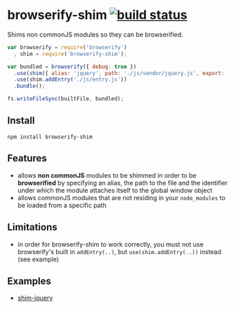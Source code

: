 # browserify-shim [![build status](https://secure.travis-ci.org/thlorenz/browserify-shim.png)](http://travis-ci.org/thlorenz/browserify-shim)

Shims non commonJS modules so they can be browserified.

```js
var browserify = require('browserify')
  , shim = require('browserify-shim');

var bundled = browserify({ debug: true })
  .use(shim({ alias: 'jquery', path: './js/vendor/jquery.js', export: '$' }))
  .use(shim.addEntry('./js/entry.js'))
  .bundle();

fs.writeFileSync(builtFile, bundled);
```
## Install

    npm install browserify-shim

## Features

- allows **non commonJS** modules to be shimmed in order to be **browserified** by specifying an alias, the path to the file and
  the identifier under which the module attaches itself to the global window object
- allows commonJS modules that are not residing in your `node_modules` to be loaded from a specific path

## Limitations

- in order for browserify-shim to work correctly, you must not use browserify's built in `addEntry(..)`, but
  `use(shim.addEntry(..))` instead (see example)

## Examples

- [shim-jquery](https://github.com/thlorenz/browserify-shim/tree/master/examples/shim-jquery)
